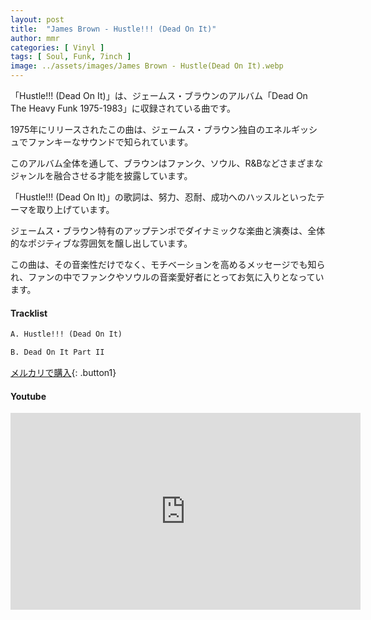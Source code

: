 ```yaml
---
layout: post
title:  "James Brown - Hustle!!! (Dead On It)"
author: mmr
categories: [ Vinyl ]
tags: [ Soul, Funk, 7inch ]
image: ../assets/images/James Brown - Hustle(Dead On It).webp
---
```


「Hustle!!! (Dead On It)」は、ジェームス・ブラウンのアルバム「Dead On The Heavy Funk 1975-1983」に収録されている曲です。

1975年にリリースされたこの曲は、ジェームス・ブラウン独自のエネルギッシュでファンキーなサウンドで知られています。

このアルバム全体を通して、ブラウンはファンク、ソウル、R&Bなどさまざまなジャンルを融合させる才能を披露しています。

「Hustle!!! (Dead On It)」の歌詞は、努力、忍耐、成功へのハッスルといったテーマを取り上げています。

ジェームス・ブラウン特有のアップテンポでダイナミックな楽曲と演奏は、全体的なポジティブな雰囲気を醸し出しています。

この曲は、その音楽性だけでなく、モチベーションを高めるメッセージでも知られ、ファンの中でファンクやソウルの音楽愛好者にとってお気に入りとなっています。

#### Tracklist
```md
A. Hustle!!! (Dead On It)

B. Dead On It Part II
```

[メルカリで購入](https://jp.mercari.com/item/m48436562097?afid=6142608987){: .button1}

#### Youtube
<iframe width="560" height="315" src="https://www.youtube.com/embed/fZePxnIZybI?si=RdTKfdzOUjgz8xpa" title="YouTube video player" frameborder="0" allow="accelerometer; autoplay; clipboard-write; encrypted-media; gyroscope; picture-in-picture; web-share" referrerpolicy="strict-origin-when-cross-origin" allowfullscreen></iframe>